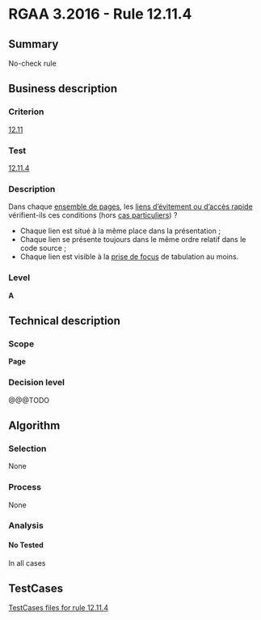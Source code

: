 # RGAA 3.2016 - Rule 12.11.4

## Summary
No-check rule


## Business description

### Criterion
[12.11](http://references.modernisation.gouv.fr/rgaa-accessibilite/criteres.html#crit-12-11)

### Test
[12.11.4](http://references.modernisation.gouv.fr/rgaa-accessibilite/criteres.html#test-12-11-4)

### Description
<div lang="fr">Dans chaque <a href="http://references.modernisation.gouv.fr/rgaa-accessibilite/glossaire.html#ensemble-de-pages">ensemble de pages</a>, les <a href="http://references.modernisation.gouv.fr/rgaa-accessibilite/glossaire.html#liens-dvitement-ou-daccs-rapide">liens d&#x2019;&#xE9;vitement ou d&#x2019;acc&#xE8;s rapide</a> v&#xE9;rifient-ils ces conditions (hors <a href="http://references.modernisation.gouv.fr/rgaa-accessibilite/cas-particuliers.html#cp-12-11" title="Cas particuliers pour le crit&#xE8;re 12.11">cas particuliers</a>)&nbsp;? <ul><li>Chaque lien est situ&#xE9; &#xE0; la m&#xEA;me place dans la pr&#xE9;sentation&nbsp;;</li> <li>Chaque lien se pr&#xE9;sente toujours dans le m&#xEA;me ordre relatif dans le code source&nbsp;;</li> <li>Chaque lien est visible &#xE0; la <a href="http://references.modernisation.gouv.fr/rgaa-accessibilite/glossaire.html#prise-de-focus">prise de focus</a> de tabulation au moins.</li> </ul></div>

### Level
**A**


## Technical description

### Scope
**Page**

### Decision level
@@@TODO


## Algorithm

### Selection
None

### Process
None

### Analysis

#### No Tested
In all cases


##  TestCases

[TestCases files for rule 12.11.4](https://github.com/Asqatasun/Asqatasun/tree/develop/rules/rules-rgaa3.2016/src/test/resources/testcases/rgaa32016/Rgaa32016Rule121104/)


